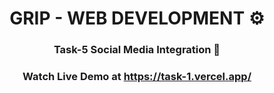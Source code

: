 <div align='center'>
  
# GRIP - WEB DEVELOPMENT ⚙️
  
### Task-5 Social Media Integration 🚀

### Watch Live Demo at https://task-1.vercel.app/  
 
</div>
